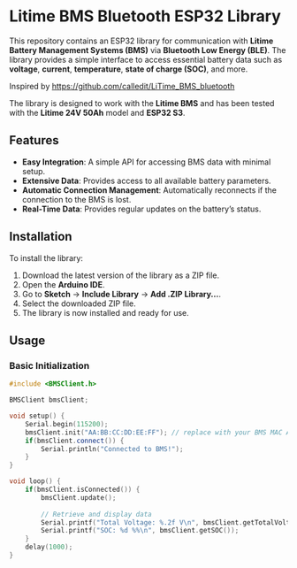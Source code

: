 # Litime BMS Bluetooth ESP32 Library

This repository contains an ESP32 library for communication with **Litime Battery Management Systems (BMS)** via **Bluetooth Low Energy (BLE)**. The library provides a simple interface to access essential battery data such as **voltage**, **current**, **temperature**, **state of charge (SOC)**, and more.

 Inspired by https://github.com/calledit/LiTime_BMS_bluetooth

The library is designed to work with the **Litime BMS** and has been tested with the **Litime 24V 50Ah** model and **ESP32 S3**.

## Features

- **Easy Integration**: A simple API for accessing BMS data with minimal setup.
- **Extensive Data**: Provides access to all available battery parameters.
- **Automatic Connection Management**: Automatically reconnects if the connection to the BMS is lost.
- **Real-Time Data**: Provides regular updates on the battery’s status.

## Installation

To install the library:

1. Download the latest version of the library as a ZIP file.
2. Open the **Arduino IDE**.
3. Go to **Sketch** -> **Include Library** -> **Add .ZIP Library...**.
4. Select the downloaded ZIP file.
5. The library is now installed and ready for use.

## Usage

### Basic Initialization

```cpp
#include <BMSClient.h>

BMSClient bmsClient;

void setup() {
    Serial.begin(115200);
    bmsClient.init("AA:BB:CC:DD:EE:FF"); // replace with your BMS MAC Address!!
    if(bmsClient.connect()) {
        Serial.println("Connected to BMS!");
    }
}

void loop() {
    if(bmsClient.isConnected()) {
        bmsClient.update();
        
        // Retrieve and display data
        Serial.printf("Total Voltage: %.2f V\n", bmsClient.getTotalVoltage());
        Serial.printf("SOC: %d %%\n", bmsClient.getSOC());
    }
    delay(1000);
}
